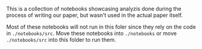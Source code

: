 This is a collection of notebooks showcasing analyzis done during the process of writing our paper, but wasn't used in the actual paper itself.

Most of these notebooks will not run in this foler since they rely on the code in `./notebooks/src`. Move these notebooks into `./notebooks` or move `./notebooks/src` into this folder to run them.